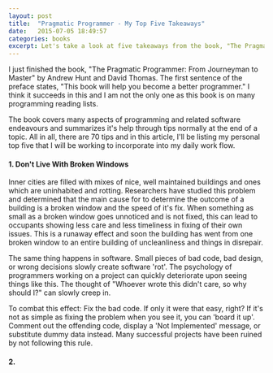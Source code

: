```yaml
---
layout: post
title:  "Pragmatic Programmer - My Top Five Takeaways"
date:   2015-07-05 18:49:57
categories: books 
excerpt: Let's take a look at five takeaways from the book, "The Pragmatic Programmer: From Journeyman To Master"
---
```


I just finished the book, "The Pragmatic Programmer: From Journeyman to Master" by Andrew Hunt and David Thomas. The first sentence of the preface states, "This book will help you become a better programmer." I think it succeeds in this and I am not the only one as this book is on many programming reading lists.

The book covers many aspects of programming and related software endeavours and summarizes it's help through tips normally at the end of a topic. All in all, there are 70 tips and in this article, I'll be listing my personal top five that I will be working to incorporate into my daily work flow.

#### 1. Don't Live With Broken Windows

Inner cities are filled with mixes of nice, well maintained buildings and ones which are uninhabited and rotting. Researchers have studied this problem and determined that the main cause for to determine the outcome of a building is a broken window and the speed of it's fix. When something as small as a broken window goes unnoticed and is not fixed, this can lead to occupants showing less care and less timeliness in fixing of their own issues. This is a runaway effect and soon the building has went from one broken window to an entire building of uncleanliness and things in disrepair. 

The same thing happens in software. Small pieces of bad code, bad design, or wrong decisions slowly create software 'rot'. The psychology of programmers working on a project can quickly deteriorate upon seeing things like this. The thought of "Whoever wrote this didn't care, so why should I?" can slowly creep in. 

To combat this effect: Fix the bad code. If only it were that easy, right? If it's not as simple as fixing the problem when you see it, you can 'board it up'. Comment out the offending code, display a 'Not Implemented' message, or substitute dummy data instead. Many successful projects have been ruined by not following this rule.

#### 2. 